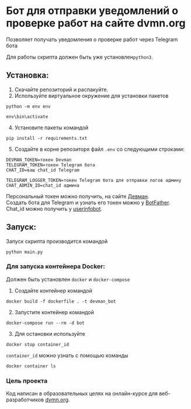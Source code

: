 # Бот для отправки уведомлений о проверке работ на сайте dvmn.org

Позволяет получать уведомления о проверке работ через Telegram бота

Для работы скрипта должен быть уже установлен`python3`. 

## Установка:

1. Скачайте репозиторий и распакуйте.
2. Используйте виртуальное окружение для установки пакетов

```
python -m env env
```
```
env\bin\activate
```

4. Установите пакеты командой 

  ```
  pip install -r requirements.txt
  ``` 
5. Создайте в корне репозиторя файл `.env` со следующими строками:

```
DEVMAN_TOKEN=токен Devman
TELEGRAM_TOKEN=токен Telegram бота
CHAT_ID=ваш chat_id Telegram

TELEGRAM_LOGGER_TOKEN=токен Telegram бота для отправки логов админу
CHAT_ADMIN_ID=chat_id админа
```
Персональный токен можно получить, на сайте [Девман](https://dvmn.org/api/docs/).  
Создать бота для Telegram и узнать его токен можно у [BotFather](https://telegram.me/BotFather).  
Сhat_id можно получить у [userinfobot](https://telegram.me/userinfobot).

## Запуск:

Запуск скрипта производится командой 
```
python main.py
```

###  Для запуска контейнера Docker:

Должен быть установлен `docker` и `docker-compose`

1. Создайте контейнер командой
```
docker build -f dockerfile . -t devman_bot
```

2. Запустите контейнер командой
```
docker-compose run --rm -d bot
```

3. Для остановки используйте
```
docker stop container_id
```

`container_id` можно узнать с помощью команды

```
docker container ls
```

### Цель проекта

Код написан в образовательных целях на онлайн-курсе для веб-разработчиков [dvmn.org](https://dvmn.org/).